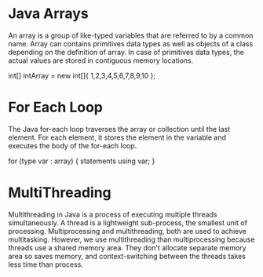 
# Java Arrays

An array is a group of like-typed variables that are referred to by a common name.
Array can contains primitives data types as well as objects of a class depending on the definition of array. In case of primitives data types, the actual values are stored in contiguous memory locations. 


int[] intArray = new int[]{ 1,2,3,4,5,6,7,8,9,10 }; 




# For Each Loop
The Java for-each loop traverses the array or collection until the last element. For each element, it stores the element in the variable and executes the body of the for-each loop.


for (type var : array) 
{ 
    statements using var;
}


# MultiThreading

Multithreading in Java is a process of executing multiple threads simultaneously.
A thread is a lightweight sub-process, the smallest unit of processing. Multiprocessing and multithreading, both are used to achieve multitasking.
However, we use multithreading than multiprocessing because threads use a shared memory area. They don't allocate separate memory area so saves memory, and context-switching between the threads takes less time than process. 
